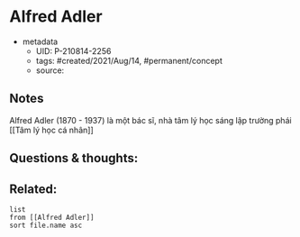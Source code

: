 ---
---

# Alfred Adler

- metadata
	- UID: P-210814-2256
	- tags: #created/2021/Aug/14, #permanent/concept 
	- source: 

## Notes
Alfred Adler (1870 - 1937) là một bác sĩ, nhà tâm lý học sáng lập trường phái [[Tâm lý học cá nhân]]

## Questions & thoughts:


## Related:
```dataview
list
from [[Alfred Adler]]
sort file.name asc
```